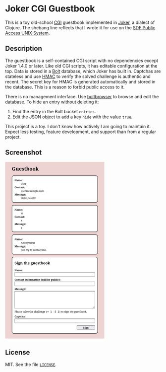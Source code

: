 # Joker CGI Guestbook

This is a toy old-school
[CGI](https://en.wikipedia.org/wiki/Common_Gateway_Interface) guestbook
implemented in [Joker](https://joker-lang.org/), a dialect of Clojure.
The shebang line reflects that I wrote it
for use on the [SDF Public Access UNIX System](https://sdf.org).

## Description

The guestbook is a self-contained CGI script with no dependencies
except Joker 1.4.0 or later.
Like old CGI scripts, it has editable configuration at the top.
Data is stored in a [Bolt](https://github.com/etcd-io/bbolt) database,
which Joker has built in.
Captchas are stateless and use [HMAC](https://en.wikipedia.org/wiki/HMAC)
to verify the solved challenge is authentic and recent.
The secret key for HMAC is generated automatically and stored in the database.
This is a reason to forbid public access to it.

There is no management interface.
Use [boltbrowser](https://github.com/br0xen/boltbrowser)
to browse and edit the database.
To hide an entry without deleting it:

1. Find the entry in the Bolt bucket `entries`.
2. Edit the JSON object to add a key `hide` with the value `true`.

This project is a toy.
I don't know how actively I am going to maintain it.
Expect less testing, feature development, and support
than from a regular project.

## Screenshot

<a href="screenshot.png"><img alt="A screenshot of a webpage with three guestbook entries and a submit form" src="screenshot.png" width="320"></a>

## License

MIT.
See the file [`LICENSE`](LICENSE).
